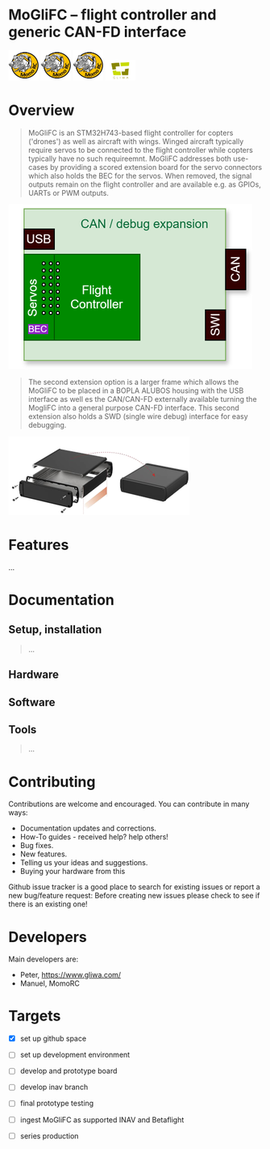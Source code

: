 # MoGliFC – flight controller and generic CAN-FD interface
<img src="/documentation/images/MOMORC.jfif" width="60"> <img src="/documentation/images/MOMORC.jfif" width="60"> <img src="/documentation/images/MOMORC.jfif" width="60"> <img src="/documentation/images/gliwa-logo.svg" width="60">

# Overview
> MoGliFC is an STM32H743-based flight controller for copters ('drones') as well as aircraft with wings.
> Winged aircraft typically require servos to be connected to the flight controller while copters
> typically have no such requireemnt. MoGliFC addresses both use-cases by providing a scored extension board
> for the servo connectors which also holds the BEC for the servos. When removed, the signal outputs remain
> on the flight controller and are available e.g. as GPIOs, UARTs or PWM outputs.

![PCB mechanical concept](documentation/images/PCB_concept.svg "PCB mechanical concept")

> The second extension option is a larger frame which allows the MoGliFC to be placed in a BOPLA ALUBOS housing
> with the USB interface as well es the CAN/CAN-FD externally available turning the MogliFC into a general
> purpose CAN-FD interface. This second extension also holds a SWD (single wire debug) interface for easy debugging.

![BOPLA ALUBOS housing](documentation/images/BOPLA_ALUBOS.png "BOPLA ALUBOS housing")

# Features

...

# Documentation
## Setup, installation
> ...

## Hardware

## Software

## Tools
> ...

# Contributing
Contributions are welcome and encouraged.  You can contribute in many ways:

* Documentation updates and corrections.
* How-To guides - received help?  help others!
* Bug fixes.
* New features.
* Telling us your ideas and suggestions.
* Buying your hardware from this <TBD>

Github issue tracker is a good place to search for existing issues or report a new bug/feature request:
Before creating new issues please check to see if there is an existing one!

# Developers

Main developers are:
* Peter, https://www.gliwa.com/
* Manuel, MomoRC

# Targets
- [x] set up github space
- [ ] set up development environment
- [ ] develop and prototype board
- [ ] develop inav branch
- [ ] final prototype testing
- [ ] ingest MoGliFC as supported INAV and Betaflight
- [ ] series production

